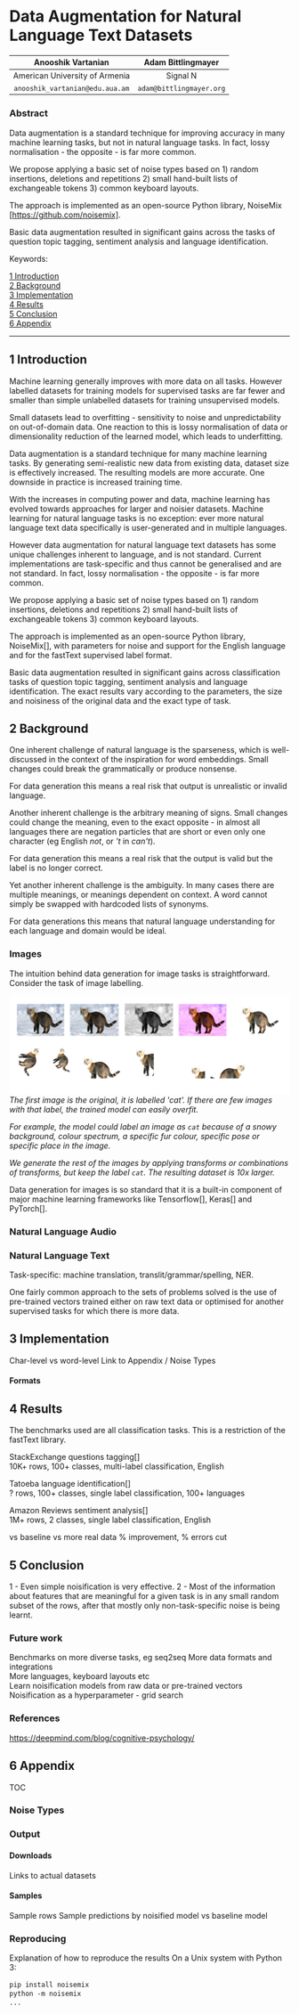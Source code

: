 # Data Augmentation for Natural Language Text Datasets

| Anooshik Vartanian                | Adam Bittlingmayer             
| :--------------------------------:|:--------------------------:
| American University of Armenia    | Signal N
| ` anooshik_vartanian@edu.aua.am ` | ` adam@bittlingmayer.org `


### Abstract

Data augmentation is a standard technique for improving accuracy in many machine learning tasks, but not in natural language tasks.  In fact, lossy normalisation - the opposite - is far more common.

We propose applying a basic set of noise types based on 1) random insertions, deletions and repetitions 2) small hand-built lists of exchangeable tokens 3) common keyboard layouts.

The approach is implemented as an open-source Python library, NoiseMix [https://github.com/noisemix].

Basic data augmentation resulted in significant gains across the tasks of question topic tagging, sentiment analysis and language identification.

Keywords:

[1 Introduction](#1-introduction)  
[2 Background](#2-background)  
[3 Implementation](#3-implementation)  
[4 Results](#4-results)  
[5 Conclusion](#5-conclusion)  
[6 Appendix](#6-appendix)  

---

## 1 Introduction

Machine learning generally improves with more data on all tasks.  However labelled datasets for training models for supervised tasks are far fewer and smaller than simple unlabelled datasets for training unsupervised models.

Small datasets lead to overfitting - sensitivity to noise and unpredictability on out-of-domain data.  One reaction to this is lossy normalisation of data or dimensionality reduction of the learned model, which leads to underfitting.

Data augmentation is a standard technique for many machine learning tasks.  By generating semi-realistic new data from existing data, dataset size is effectively increased.  The resulting models are more accurate.  One downside in practice is increased training time.

With the increases in computing power and data, machine learning has evolved towards approaches for larger and noisier datasets.  Machine learning for natural language tasks is no exception: ever more natural language text data specifically is user-generated and in multiple languages.

However data augmentation for natural language text datasets has some unique challenges inherent to language, and is not standard.  Current implementations are task-specific and thus cannot be generalised and are not standard.  In fact, lossy normalisation - the opposite - is far more common.

We propose applying a basic set of noise types based on 1) random insertions, deletions and repetitions 2) small hand-built lists of exchangeable tokens 3) common keyboard layouts.

The approach is implemented as an open-source Python library, NoiseMix[], with parameters for noise and support for the English language and for the fastText supervised label format.

Basic data augmentation resulted in significant gains across classification tasks of question topic tagging, sentiment analysis and language identification.  The exact results vary according to the parameters, the size and noisiness of the original data and the exact type of task.

## 2 Background

One inherent challenge of natural language is the sparseness, which is well-discussed in the context of the inspiration for word embeddings.  Small changes could break the grammatically or produce nonsense.

For data generation this means a real risk that output is unrealistic or invalid language.

Another inherent challenge is the arbitrary  meaning of signs.  Small changes could change the meaning, even to the exact opposite - in almost all languages there are negation particles that are short or even only one character (eg English *not*, or *'t* in *can't*).

For data generation this means a real risk that the output is valid but the label is no longer correct.

Yet another inherent challenge is the ambiguity.  In many cases there are multiple meanings, or meanings dependent on context.  A word cannot simply be swapped with hardcoded lists of synonyms.

For data generations this means that natural language understanding for each language and domain would be ideal.

### Images

The intuition behind data generation for image tasks is straightforward.  Consider the task of image labelling.

![alt text](cats.png)
*The first image is the original, it is labelled 'cat'.  If there are few images with that label, the trained model can easily overfit.*

*For example, the model could label an image as `cat` because of a snowy background, colour spectrum, a specific fur colour, specific pose or specific place in the image.*

*We generate the rest of the images by applying transforms or combinations of transforms, but keep the label `cat`.  The resulting dataset is 10x larger.*

Data generation for images is so standard that it is a built-in component of major machine learning frameworks like Tensorflow[], Keras[] and PyTorch[].

### Natural Language Audio

### Natural Language Text

Task-specific: machine translation, translit/grammar/spelling, NER.

One fairly common approach to the sets of problems solved is the use of pre-trained vectors trained either on raw text data or optimised for another supervised tasks for which there is more data.

## 3 Implementation
Char-level vs word-level
Link to Appendix / Noise Types

#### Formats

## 4 Results

The benchmarks used are all classification tasks.  This is a restriction of the fastText library.

StackExchange questions tagging[]  
10K+ rows, 100+ classes, multi-label classification, English

Tatoeba language identification[]  
? rows, 100+ classes, single label classification, 100+ languages

Amazon Reviews sentiment analysis[]  
1M+ rows, 2 classes, single label classification, English

vs baseline
vs more real data
% improvement, % errors cut

## 5 Conclusion

1 - Even simple noisification is very effective.
2 - Most of the information about features that are meaningful for a given task is in any small random subset of the rows, after that mostly only non-task-specific noise is being learnt.


### Future work
Benchmarks on more diverse tasks, eg seq2seq
More data formats and integrations  
More languages, keyboard layouts etc  
Learn noisification models from raw data or pre-trained vectors  
Noisification as a hyperparameter - grid search  

### References

https://deepmind.com/blog/cognitive-psychology/

## 6 Appendix

TOC

### Noise Types

### Output

#### Downloads
Links to actual datasets

#### Samples
Sample rows
Sample predictions by noisified model vs baseline model

### Reproducing
Explanation of how to reproduce the results
On a Unix system with Python 3:
```
pip install noisemix
python -m noisemix
...
```
